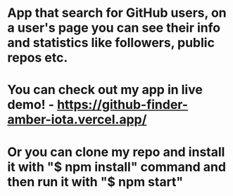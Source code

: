 # App that search for GitHub users, on a user's page you can see their info and statistics like followers, public repos etc.
# You can check out my app in live demo! - https://github-finder-amber-iota.vercel.app/
# Or you can clone my repo and install it with "$ npm install" command and then run it with "$ npm start"
